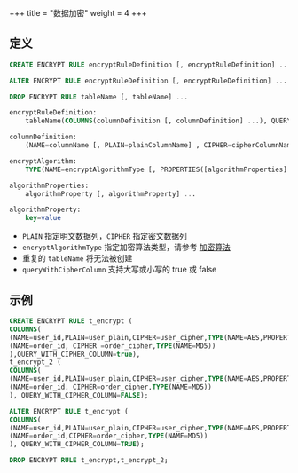 +++
title = "数据加密"
weight = 4
+++

## 定义

```sql
CREATE ENCRYPT RULE encryptRuleDefinition [, encryptRuleDefinition] ...

ALTER ENCRYPT RULE encryptRuleDefinition [, encryptRuleDefinition] ...

DROP ENCRYPT RULE tableName [, tableName] ...

encryptRuleDefinition:
    tableName(COLUMNS(columnDefinition [, columnDefinition] ...), QUERY_WITH_CIPHER_COLUMN=queryWithCipherColumn)

columnDefinition:
    (NAME=columnName [, PLAIN=plainColumnName] , CIPHER=cipherColumnName, encryptAlgorithm)

encryptAlgorithm:
    TYPE(NAME=encryptAlgorithmType [, PROPERTIES([algorithmProperties] )] )

algorithmProperties:
    algorithmProperty [, algorithmProperty] ...

algorithmProperty:
    key=value                          
```
- `PLAIN` 指定明文数据列，`CIPHER` 指定密文数据列
- `encryptAlgorithmType` 指定加密算法类型，请参考 [加密算法](/cn/user-manual/shardingsphere-jdbc/builtin-algorithm/encrypt/)
- 重复的 `tableName` 将无法被创建
- `queryWithCipherColumn` 支持大写或小写的 true 或 false

## 示例

```sql
CREATE ENCRYPT RULE t_encrypt (
COLUMNS(
(NAME=user_id,PLAIN=user_plain,CIPHER=user_cipher,TYPE(NAME=AES,PROPERTIES('aes-key-value'='123456abc'))),
(NAME=order_id, CIPHER =order_cipher,TYPE(NAME=MD5))
),QUERY_WITH_CIPHER_COLUMN=true),
t_encrypt_2 (
COLUMNS(
(NAME=user_id,PLAIN=user_plain,CIPHER=user_cipher,TYPE(NAME=AES,PROPERTIES('aes-key-value'='123456abc'))),
(NAME=order_id, CIPHER=order_cipher,TYPE(NAME=MD5))
), QUERY_WITH_CIPHER_COLUMN=FALSE);

ALTER ENCRYPT RULE t_encrypt (
COLUMNS(
(NAME=user_id,PLAIN=user_plain,CIPHER=user_cipher,TYPE(NAME=AES,PROPERTIES('aes-key-value'='123456abc'))),
(NAME=order_id,CIPHER=order_cipher,TYPE(NAME=MD5))
), QUERY_WITH_CIPHER_COLUMN=TRUE);

DROP ENCRYPT RULE t_encrypt,t_encrypt_2;
```
